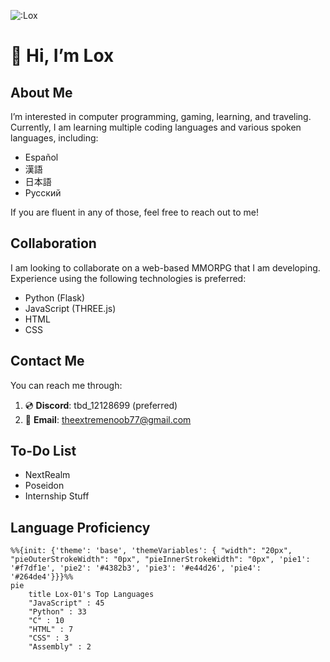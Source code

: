 ![:Lox](https://count.getloli.com/@:Lox?theme=moebooru-h)

# 👋 Hi, I’m Lox

## About Me
I’m interested in computer programming, gaming, learning, and traveling. Currently, I am learning multiple coding languages and various spoken languages, including:
- Español
- 漢語
- 日本語
- Русский

If you are fluent in any of those, feel free to reach out to me!

## Collaboration
I am looking to collaborate on a web-based MMORPG that I am developing. Experience using the following technologies is preferred:
- Python (Flask)
- JavaScript (THREE.js)
- HTML
- CSS

## Contact Me
You can reach me through:
1. 💿 **Discord**: tbd_12128699 (preferred)
2. 📧 **Email**: theextremenoob77@gmail.com

## To-Do List
- NextRealm
- Poseidon
- Internship Stuff

## Language Proficiency
```mermaid
%%{init: {'theme': 'base', 'themeVariables': { "width": "20px", "pieOuterStrokeWidth": "0px", "pieInnerStrokeWidth": "0px", 'pie1': '#f7df1e', 'pie2': '#4382b3', 'pie3': '#e44d26', 'pie4': '#264de4'}}}%%
pie
    title Lox-01's Top Languages
    "JavaScript" : 45
    "Python" : 33
    "C" : 10
    "HTML" : 7
    "CSS" : 3
    "Assembly" : 2
